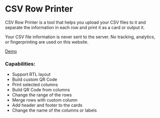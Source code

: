 # CSV Row Printer
<p>
CSV Row Printer is a tool that helps you upload your CSV files to it and separate the information in each row and print it as a card or output it.
</p>
<p>
Your CSV file information is never sent to the server. No tracking, analytics, or fingerprinting are used on this website. 
</p>

[Demo](https://raminrezaei.ir/csv-row-printer/)

### Capabilities:
<ul>
<li>Support RTL layout</li>
<li>Build custom QR Code</li>
<li>Print selected columns</li>
<li>Build QR Code from columns</li>
<li>Change the range of the rows</li>
<li>Merge rows with custom column</li>
<li>Add header and footer to the cards</li>
<li>Change the name of the columns or labels</li>
</ul>
